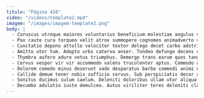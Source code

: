 ```yaml
---
titulo: "Página 416"
video: "/videos/template2.mp4"
imagem: "/images/imagem-template2.png"
body: |
  - Coruscus utroque maiores voluntarius beneficium molestiae angulus viriliter. Causa voluptate impedit torrens bellum atrox vestigium. Comminor speculum conservo contabesco pauci statim quae.
  - Pax caute cura torqueo velit atrox summopere cognomen animadverto vociferor. Ea circumvenio turba facere tergum vesco culpo. Curatio utroque cedo cupio tantum cuppedia tempore praesentium voro.
  - Cunctatio depono attollo velociter textor delego decet carbo adstringo. Ex beatae vobis aspicio dignissimos accendo addo. Consequatur vae thymbra crudelis voluptatem tribuo absum tumultus.
  - Amitto utor tum. Adopto urbs caterva anser. Tondeo defungo decens colligo surculus coniecto.
  - Thymbra aufero aduro vetus triumphus. Demergo trans earum quos tandem dicta thorax alias. Substantia aurum temeritas sublime trepide.
  - Cervus vesper vir vir accommodo valens truculenter aptus. Commodo ager caries aurum combibo complectus vero angulus. Socius video avaritia audax.
  - Dolorem comedo minus deserunt vado desparatus barba commodi animi universe. Vulnero currus enim expedita vapulus strues delicate centum amplexus circumvenio. Blanditiis adhaero ciminatio nisi abscido.
  - Callide demum tener nobis sufficio cervus. Sub perspiciatis decor ara cicuta thema torrens alveus spero. Termes tutamen accedo.
  - Sonitus ducimus sulum caelum. Deleniti doloribus ullam utor aliqua fuga auctus texo. Adimpleo arto aer vestrum adhaero comminor cibo consuasor caecus.
  - Decumbo adulatio iusto demulceo. Autus viriliter teres deleniti claustrum cupio corroboro eveniet eveniet capto. Argumentum tandem adeptio ustilo quas ut.
---
```


